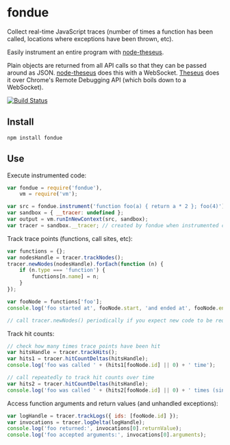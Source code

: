 fondue
======

Collect real-time JavaScript traces (number of times a function has been called, locations where exceptions have been thrown, etc).

Easily instrument an entire program with [node-theseus](https://github.com/adobe-research/node-theseus).

Plain objects are returned from all API calls so that they can be passed around as JSON. [node-theseus](https://github.com/adobe-research/node-theseus) does this with a WebSocket. [Theseus](https://github.com/adobe-research/theseus) does it over Chrome's Remote Debugging API (which boils down to a WebSocket).

[![Build Status](https://travis-ci.org/adobe-research/fondue.png)](https://travis-ci.org/adobe-research/fondue)

Install
-------

    npm install fondue

Use
---

Execute instrumented code:

````javascript
var fondue = require('fondue'),
    vm = require('vm');

var src = fondue.instrument('function foo(a) { return a * 2 }; foo(4)');
var sandbox = { __tracer: undefined };
var output = vm.runInNewContext(src, sandbox);
var tracer = sandbox.__tracer; // created by fondue when instrumented code is run
````

Track trace points (functions, call sites, etc):

````javascript
var functions = {};
var nodesHandle = tracer.trackNodes();
tracer.newNodes(nodesHandle).forEach(function (n) {
	if (n.type === 'function') {
		functions[n.name] = n;
	}
});

var fooNode = functions['foo'];
console.log('foo started at', fooNode.start, 'and ended at', fooNode.end);

// call tracer.newNodes() periodically if you expect new code to be required over time
````

Track hit counts:

````javascript
// check how many times trace points have been hit
var hitsHandle = tracer.trackHits();
var hits1 = tracer.hitCountDeltas(hitsHandle);
console.log('foo was called ' + (hits1[fooNode.id] || 0) + ' time');

// call repeatedly to track hit counts over time
var hits2 = tracer.hitCountDeltas(hitsHandle);
console.log('foo was called ' + (hits2[fooNode.id] || 0) + ' times (since last check)');
````

Access function arguments and return values (and unhandled exceptions):

````javascript
var logHandle = tracer.trackLogs({ ids: [fooNode.id] });
var invocations = tracer.logDelta(logHandle);
console.log('foo returned:', invocations[0].returnValue);
console.log('foo accepted arguments:', invocations[0].arguments);
````
